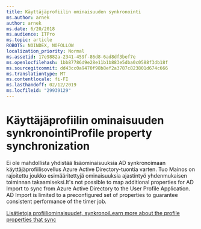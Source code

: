 ```yaml
---
title: Käyttäjäprofiilin ominaisuuden synkronointi
ms.author: arnek
author: arnek
ms.date: 6/20/2018
ms.audience: ITPro
ms.topic: article
ROBOTS: NOINDEX, NOFOLLOW
localization_priority: Normal
ms.assetid: 17e9882a-2341-459f-86d8-6ad8df3bef7e
ms.openlocfilehash: 1bb87786d9e28e11b1b883e5dba0c0588f3db18f
ms.sourcegitcommit: dd43cc0a9470f98b8ef2a3787c823801d674c666
ms.translationtype: MT
ms.contentlocale: fi-FI
ms.lasthandoff: 02/12/2019
ms.locfileid: "29939129"
---
```

# <a name="profile-property-synchronization"></a><span data-ttu-id="90c57-102">Käyttäjäprofiilin ominaisuuden synkronointi</span><span class="sxs-lookup"><span data-stu-id="90c57-102">Profile property synchronization</span></span>

<span data-ttu-id="90c57-p101">Ei ole mahdollista yhdistää lisäominaisuuksia AD synkronoimaan käyttäjäprofiilisovellus Azure Active Directory-tuontia varten. Tuo Mainos on rajoitettu joukko esimääritettyjä ominaisuuksia ajastintyö yhdenmukaisen toiminnan takaamiseksi.</span><span class="sxs-lookup"><span data-stu-id="90c57-p101">It's not possible to map additional properties for AD Import to sync from Azure Active Directory to the User Profile Application. AD Import is limited to a preconfigured set of properties to guarantee consistent performance of the timer job.</span></span>
  
[<span data-ttu-id="90c57-105">Lisätietoja profiiliominaisuudet, synkronoi</span><span class="sxs-lookup"><span data-stu-id="90c57-105">Learn more about the profile properties that sync</span></span>](https://go.microsoft.com/fwlink/?linkid=875671)
  

